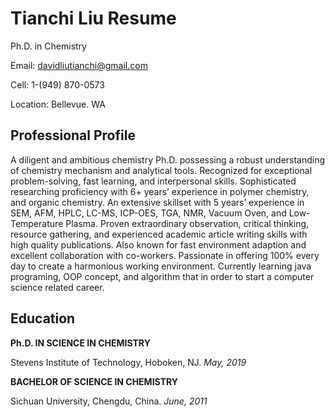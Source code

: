 # Tianchi Liu Resume

Ph.D. in Chemistry

Email: davidliutianchi@gmail.com

Cell: 1-(949) 870-0573

Location: Bellevue. WA

## Professional Profile

A diligent and ambitious chemistry Ph.D. possessing a robust understanding of chemistry mechanism and analytical tools. 
Recognized for exceptional problem-solving, fast learning, and interpersonal skills. 
Sophisticated researching proficiency with 6+ years’ experience in polymer chemistry, and organic chemistry. 
An extensive skillset with 5 years’ experience in SEM, AFM, HPLC, LC-MS, ICP-OES, TGA, NMR, Vacuum Oven, and Low-Temperature Plasma. 
Proven extraordinary observation, critical thinking, resource gathering, and experienced academic article writing skills 
with high quality publications. Also known for fast environment adaption and excellent collaboration with co-workers. 
Passionate in offering 100% every day to create a harmonious working environment. 
Currently learning java programing, OOP concept, and algorithm that in order to start a computer science related career. 

## Education

**Ph.D. IN SCIENCE IN CHEMISTRY** 

Stevens Institute of Technology, Hoboken, NJ. *May, 2019*

**BACHELOR OF SCIENCE IN CHEMISTRY** 

Sichuan University, Chengdu, China. *June, 2011*
